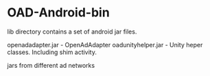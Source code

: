 # OAD-Android-bin


lib directory contains a set of android jar files.

openadadapter.jar - OpenAdAdapter
oadunityhelper.jar - Unity heper classes. Including shim activity.

jars from different ad networks
